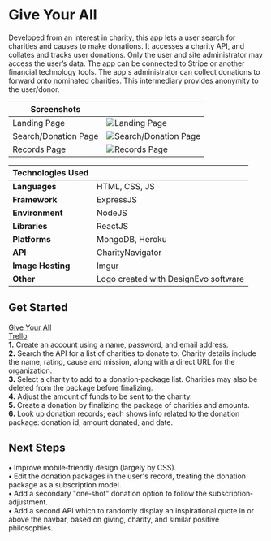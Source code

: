 # Give Your All #
Developed from an interest in charity, this app lets a user search for charities and causes to make donations. It accesses a charity API, and collates and tracks user donations. Only the user and site administrator may access the user’s data. The app can be connected to Stripe or another financial technology tools. The app's administrator can collect donations to forward onto nominated charities. This intermediary provides anonymity to the user/donor.  

|Screenshots||
|----------------------|-|
|Landing Page|![Landing Page](https://i.imgur.com/Rjp88Zx.jpg?1)|
|Search/Donation Page|![Search/Donation Page](https://i.imgur.com/1Tpv3xK.png?1)|
|Records Page|![Records Page](https://i.imgur.com/0RkGW9k.jpg?1)|  

|Technologies Used||
|-|-|
|**Languages**|HTML, CSS, JS|
|**Framework**|ExpressJS|
|**Environment**|NodeJS|
|**Libraries**|ReactJS|
|**Platforms**|MongoDB, Heroku|
|**API**|CharityNavigator|
|**Image Hosting**|Imgur|
|**Other**|Logo created with DesignEvo software|  

## Get Started ##
[Give Your All](http://giveyourall.herokuapp.com "GiveYourAll")  
[Trello](https://trello.com/b/eaIztHJ3/giveyourall "Trello")  
**1.** Create an account using a name, password, and email address.  
**2.** Search the API for a list of charities to donate to. Charity details include the name, rating, cause and mission, along with a direct URL for the organization.  
**3.** Select a charity to add to a donation‐package list. Charities may also be deleted from the package before finalizing.  
**4.** Adjust the amount of funds to be sent to the charity.  
**5.** Create a donation by finalizing the package of charities and amounts.  
**6.** Look up donation records; each shows info related to the donation package: donation id, amount donated, and date.  

## Next Steps ##
**•** Improve mobile‐friendly design (largely by CSS).  
**•** Edit the donation packages in the user's record, treating the donation package as a subscription model.  
**•** Add a secondary "one‐shot" donation option to follow the subscription‐adjustment.  
**•** Add a second API which to randomly display an inspirational quote in or above the navbar, based on giving, charity, and similar positive philosophies.